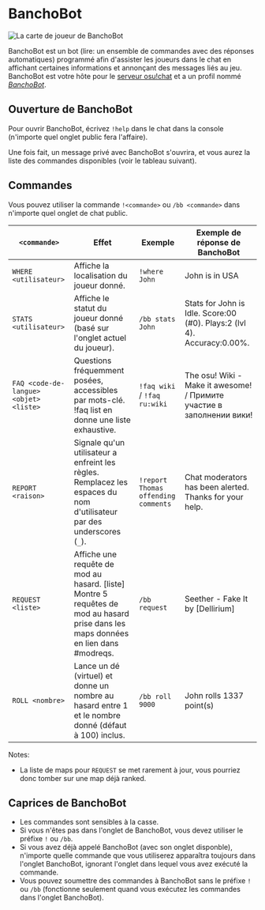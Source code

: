 # BanchoBot

![La carte de joueur de BanchoBot](BanchoBot.jpg "La carte de joueur de BanchoBot")

BanchoBot est un bot (lire: un ensemble de commandes avec des réponses automatiques) programmé afin d'assister les joueurs dans le chat en affichant certaines informations et annonçant des messages liés au jeu.
BanchoBot est votre hôte pour le [serveur osu!chat](/wiki/Internet_Relay_Chat) et a un profil nommé _[BanchoBot](https://osu.ppy.sh/u/3)_.

## Ouverture de BanchoBot

Pour ouvrir BanchoBot, écrivez `!help` dans le chat dans la console (n'importe quel onglet public fera l'affaire).

Une fois fait, un message privé avec BanchoBot s'ouvrira, et vous aurez la liste des commandes disponibles (voir le tableau suivant).

## Commandes

Vous pouvez utiliser la commande `!<commande>` ou `/bb <commande>` dans n'importe quel onglet de chat public.

| `<commande>`                          | Effet                                                                                                                               | Exemple                             | Exemple de réponse de BanchoBot                                         |
|---------------------------------------|-------------------------------------------------------------------------------------------------------------------------------------|-------------------------------------|-------------------------------------------------------------------------|
| `WHERE <utilisateur>`                 | Affiche la localisation du joueur donné.                                                                                            | `!where John`                       | John is in USA                                                          | 
| `STATS <utilisateur>`                 | Affiche le statut du joueur donné (basé sur l'onglet actuel du joueur).                                                             | `/bb stats John`                    | Stats for John is Idle. Score:00 (#0). Plays:2 (lvl 4). Accuracy:0.00%. | 
| `FAQ <code-de-langue><objet> <liste>` | Questions fréquemment posées, accessibles par mots-clé. !faq list en donne une liste exhaustive.                                    | `!faq wiki` / `!faq ru:wiki`        | The osu! Wiki - Make it awesome! / Примите участие в заполнении вики!   |
| `REPORT <raison>`                     | Signale qu'un utilisateur a enfreint les règles. Remplacez les espaces du nom d'utilisateur par des underscores (`_`).              | `!report Thomas offending comments` | Chat moderators has been alerted. Thanks for your help.                 |
| `REQUEST <liste>`                     | Affiche une requête de mod au hasard. [liste] Montre 5 requêtes de mod au hasard prise dans les maps données en lien dans #modreqs. | `/bb request`                       | Seether - Fake It by [Dellirium]                                        |
| `ROLL <nombre>`                       | Lance un dé (virtuel) et donne un nombre au hasard entre 1 et le nombre donné (défaut à 100) inclus.                                | `/bb roll 9000`                     | John rolls 1337 point(s)                                                |

Notes:

- La liste de maps pour `REQUEST` se met rarement à jour, vous pourriez donc tomber sur une map déjà ranked.

## Caprices de BanchoBot

- Les commandes sont sensibles à la casse.
- Si vous n'êtes pas dans l'onglet de BanchoBot, vous devez utiliser le préfixe `!` ou `/bb`.
- Si vous avez déjà appelé BanchoBot (avec son onglet disponble), n'importe quelle commande que vous utiliserez apparaîtra toujours dans l'onglet BanchoBot, ignorant l'onglet dans lequel vous avez exécuté la commande.
- Vous pouvez soumettre des commandes à BanchoBot sans le préfixe `!` ou `/bb` (fonctionne seulement quand vous exécutez les commandes dans l'onglet BanchoBot).
